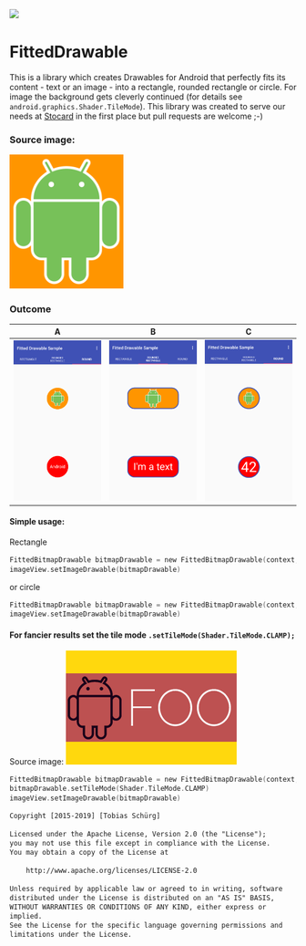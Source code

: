 [![](https://jitpack.io/v/tobiasschuerg/FittedDrawable.svg)](https://jitpack.io/#tobiasschuerg/FittedDrawable)

# FittedDrawable
This is a library which creates Drawables for Android that perfectly fits its content - text or an image - into a rectangle, rounded rectangle or circle. For image the background gets cleverly continued (for details see `android.graphics.Shader.TileMode`). 
This library was created to serve our needs at [Stocard](http://stocard.de) in the first place but pull requests are welcome ;-)

### Source image:
<img src="https://github.com/tobiasschuerg/FittedDrawable/raw/master/sample/src/main/res/drawable/android.png" width="200">

### Outcome
|  A  |  B  |  C  |
|-----|-----|-----|
|<img src="https://github.com/tobiasschuerg/FittedDrawable/raw/master/previews/round.png" width="300"> | <img src="https://github.com/tobiasschuerg/FittedDrawable/raw/master/previews/rect_border.png" width="300"> | <img src="https://github.com/tobiasschuerg/FittedDrawable/raw/master/previews/42.png" width="300">


#### Simple usage:

Rectangle
```kotlin
FittedBitmapDrawable bitmapDrawable = new FittedBitmapDrawable(context, R.drawable.android, ROUND_RECTANGLE)
imageView.setImageDrawable(bitmapDrawable)
```
or circle
```kotlin
FittedBitmapDrawable bitmapDrawable = new FittedBitmapDrawable(context, R.drawable.android, ROUND)
imageView.setImageDrawable(bitmapDrawable)
```

#### For fancier results set the tile mode `.setTileMode(Shader.TileMode.CLAMP);` 
Source image:
![source image2](https://github.com/tobiasschuerg/FittedDrawable/raw/master/sample/src/main/res/drawable/andfoo.png)

```kotlin
FittedBitmapDrawable bitmapDrawable = new FittedBitmapDrawable(context, R.drawable.android, ROUND_RECTANGLE)
bitmapDrawable.setTileMode(Shader.TileMode.CLAMP)
imageView.setImageDrawable(bitmapDrawable)

```




```
Copyright [2015-2019] [Tobias Schürg]

Licensed under the Apache License, Version 2.0 (the "License");
you may not use this file except in compliance with the License.
You may obtain a copy of the License at

    http://www.apache.org/licenses/LICENSE-2.0

Unless required by applicable law or agreed to in writing, software
distributed under the License is distributed on an "AS IS" BASIS,
WITHOUT WARRANTIES OR CONDITIONS OF ANY KIND, either express or implied.
See the License for the specific language governing permissions and
limitations under the License.
```

